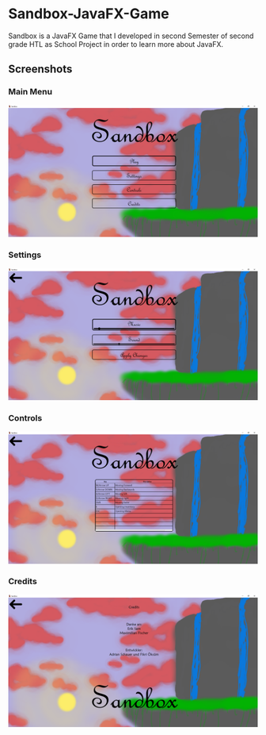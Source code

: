 # Sandbox-JavaFX-Game
Sandbox is a JavaFX Game that I developed in second Semester of second grade HTL as School Project in order to learn more about JavaFX.

## Screenshots
### Main Menu
<img src="https://github.com/LuckyForce/Sandbox-JavaFX-Game/blob/main/screenshots/main-menu.png" alt="Main Menu"></img>

### Settings
<img src="https://github.com/LuckyForce/Sandbox-JavaFX-Game/blob/main/screenshots/settings.png" alt="Settings"></img>

### Controls
<img src="https://github.com/LuckyForce/Sandbox-JavaFX-Game/blob/main/screenshots/controls.png" alt="Controls"></img>

### Credits
<img src="https://github.com/LuckyForce/Sandbox-JavaFX-Game/blob/main/screenshots/credits.png" alt="Credits"></img>